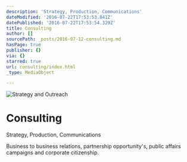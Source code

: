 ```yaml
---
description: 'Strategy, Production, Communications'
dateModified: '2016-07-22T17:53:53.841Z'
datePublished: '2016-07-22T17:53:54.329Z'
title: Consulting
author: []
sourcePath: _posts/2016-07-12-consulting.md
hasPage: true
publisher: {}
via: {}
starred: true
url: consulting/index.html
_type: MediaObject

---
```

![Strategy and Outreach](https://the-grid-user-content.s3-us-west-2.amazonaws.com/eafc59e4-00bc-4843-8f65-220f1fb8afcd.jpg)

# Consulting

Strategy, Production, Communications

Business to business relations, partnership opportunity's, public affairs campaigns and corporate citizenship.
